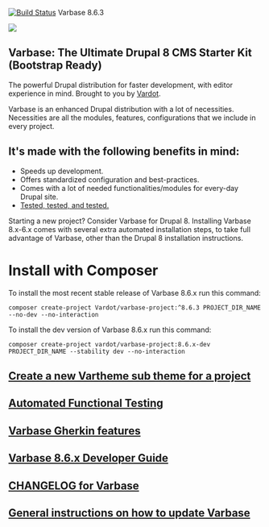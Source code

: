 [![Build Status](https://travis-ci.org/Vardot/varbase.svg?branch=8.x-6.3)](https://travis-ci.org/Vardot/varbase/builds/472659298) Varbase 8.6.3

[![](https://www.drupal.org/files/styles/grid-3/public/project-images/Medium-Logo%20Color%20with%20padding.png)](https://www.drupal.org/project/varbase)

## Varbase: The Ultimate Drupal 8 CMS Starter Kit (Bootstrap Ready)

The powerful Drupal distribution for faster development, with editor experience
in mind. Brought to you by [Vardot](https://www.vardot.com/).

Varbase is an enhanced Drupal distribution with a lot of necessities.
Necessities are all the modules, features, configurations that we include
in every project.


## It's made with the following benefits in mind:

* Speeds up development.
* Offers standardized configuration and best-practices.
* Comes with a lot of needed functionalities/modules for every-day Drupal site.
* [Tested, tested, and tested.](https://travis-ci.org/Vardot/varbase/builds)

Starting a new project? Consider Varbase for Drupal 8.
Installing Varbase 8.x-6.x comes with several extra automated installation
steps, to take full advantage of Varbase, other than the Drupal 8 installation
instructions.

# Install with Composer

To install the most recent stable release of Varbase 8.6.x run this command:
```
composer create-project Vardot/varbase-project:^8.6.3 PROJECT_DIR_NAME --no-dev --no-interaction
```

To install the dev version of Varbase 8.6.x run this command:
```
composer create-project vardot/varbase-project:8.6.x-dev PROJECT_DIR_NAME --stability dev --no-interaction
```

## [Create a new Vartheme sub theme for a project](https://github.com/Vardot/varbase/tree/8.x-6.x/scripts/README.md)

## [Automated Functional Testing](https://github.com/Vardot/varbase/blob/8.x-6.x/tests/README.md)

## [Varbase Gherkin features](https://github.com/Vardot/varbase/blob/8.x-6.x/tests/features/varbase/README.md)

## [Varbase 8.6.x Developer Guide](https://docs.varbase.vardot.com)

## [CHANGELOG for Varbase](https://github.com/Vardot/varbase/blob/8.x-6.x/CHANGELOG.md)

## [General instructions on how to update Varbase](https://github.com/Vardot/varbase/blob/8.x-6.x/UPDATE.md)
